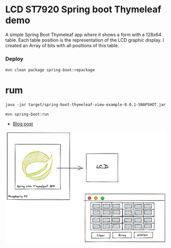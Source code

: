 # LCD ST7920 Spring boot Thymeleaf demo

A simple Spring Boot Thymeleaf app where it shows a form with a 128x64 table. Each table position is the representation of the LCD graphic display. I created an Array of bits with all positions of this table.



### Deploy

```
mvn clean package spring-boot:repackage
```


# rum

```
java -jar target/spring-boot-thymeleaf-view-example-0.0.1-SNAPSHOT.jar
```


```
mvn spring-boot:run
```

- [Blog post](http://www.igfasouza.com/blog)

![Demo](pictures/app01.png)



